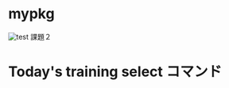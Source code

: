 # mypkg
![test](https://github.com/fukuurakokuki123/mypkg/actions/workflows/test.yml/badge.svg)
課題２

# Today's training select コマンド
